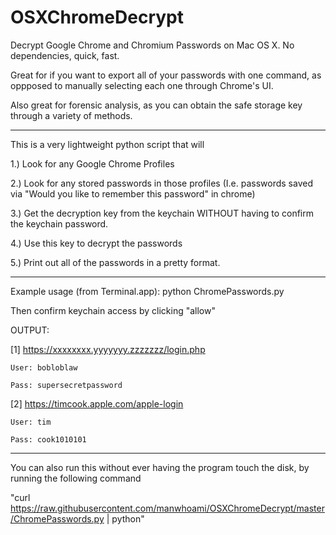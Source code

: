 # OSXChromeDecrypt
Decrypt Google Chrome and Chromium Passwords on Mac OS X. No dependencies, quick, fast.

Great for if you want to export all of your passwords with one command, as oppposed to manually selecting each one through Chrome's UI.

Also great for forensic analysis, as you can obtain the safe storage key through a variety of methods.
____
This is a very lightweight python script that will

1.) Look for any Google Chrome Profiles
  
2.) Look for any stored passwords in those profiles (I.e. passwords saved via "Would you like to remember this password" in       chrome)
  
3.) Get the decryption key from the keychain WITHOUT having to confirm the keychain password.
  
4.) Use this key to decrypt the passwords
  
5.) Print out all of the passwords in a pretty format.
  
____

Example usage (from Terminal.app): python ChromePasswords.py

Then confirm keychain access by clicking "allow"

OUTPUT:

[1] https://xxxxxxxx.yyyyyyy.zzzzzzz/login.php

	User: bobloblaw
  
	Pass: supersecretpassword
  
[2] https://timcook.apple.com/apple-login

	User: tim
  
	Pass: cook1010101
  

____

You can also run this without ever having the program touch the disk, by running the following command 

"curl https://raw.githubusercontent.com/manwhoami/OSXChromeDecrypt/master/ChromePasswords.py | python" 
